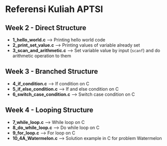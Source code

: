 # Referensi Kuliah APTSI

## Week 2 - Direct Structure

- **1_hello_world.c**
--> Printing hello world code
- **2_print_set_value.c**
--> Printing values of variable already set
- **3_scan_and_arithmetic.c**
--> Set variable value by input (`scanf`) and do arithmetic operation to them

## Week 3 - Branched Structure

- **4_if_condition.c**
--> If condition on C
- **5_if_else_condition.c**
--> If and else condition on C
- **6_switch_case_condition.c**
--> Switch case condition on C

## Week 4 - Looping Structure

- **7_while_loop.c**
--> While loop on C
- **8_do_while_loop.c**
--> Do while loop on C
- **9_for_loop.c**
--> For loop on C
- **10_4A_Watermelon.c**
--> Solution example in C for problem Watermelon
